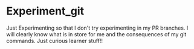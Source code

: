 # Experiment_git
Just Experimenting so that I don't try experimenting in my PR branches. I will clearly know what is in store for me and the consequences of my git commands. Just curious learner stuff!!

